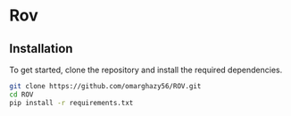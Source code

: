 # Rov

## Installation

To get started, clone the repository and install the required dependencies.

```bash
git clone https://github.com/omarghazy56/ROV.git
cd ROV
pip install -r requirements.txt
```
